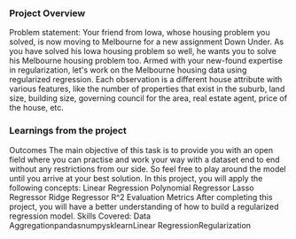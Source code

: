 ### Project Overview

 Problem statement:
Your friend from Iowa, whose housing problem you solved, is now moving to Melbourne for a new assignment Down Under. As you have solved his Iowa housing problem so well, he wants you to solve his Melbourne housing problem too. Armed with your new-found expertise in regularization, let's work on the Melbourne housing data using regularized regression. Each observation is a different house attribute with various features, like the number of properties that exist in the suburb, land size, building size, governing council for the area, real estate agent, price of the house, etc.



### Learnings from the project

 Outcomes
The main objective of this task is to provide you with an open field where you can practise and work your way with a dataset end to end without any restrictions from our side. So feel free to play around the model until you arrive at your best solution.
In this project, you will apply the following concepts:
Linear Regression
Polynomial Regressor
Lasso Regressor
Ridge Regressor
R^2 Evaluation Metrics
After completing this project, you will have a better understanding of how to build a regularized regression model.
Skills Covered:
Data AggregationpandasnumpysklearnLinear RegressionRegularization




